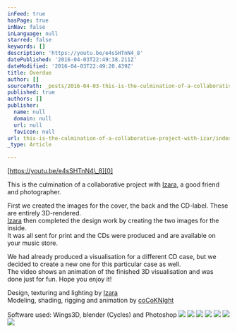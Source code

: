 ```yaml
---
inFeed: true
hasPage: true
inNav: false
inLanguage: null
starred: false
keywords: []
description: 'https://youtu.be/e4sSHTnN4_8'
datePublished: '2016-04-03T22:49:38.211Z'
dateModified: '2016-04-03T22:49:20.439Z'
title: Overdue
author: []
sourcePath: _posts/2016-04-03-this-is-the-culmination-of-a-collaborative-project-with-izar.md
published: true
authors: []
publisher:
  name: null
  domain: null
  url: null
  favicon: null
url: this-is-the-culmination-of-a-collaborative-project-with-izar/index.html
_type: Article

---
```

[https://youtu.be/e4sSHTnN4\_8][0]

This is the culmination of a collaborative project with [Izara][1], a good friend and photographer.

First we created the images for the cover, the back and the CD-label. These are entirely 3D-rendered.  
[Izara][1] then completed the design work by creating the two images for the inside.  
It was all sent for print and the CDs were produced and are available on your music store.

We had already produced a visualisation for a different CD case, but we decided to create a new one for this particular case as well.  
The video shows an animation of the finished 3D visualisation and was done just for fun. Hope you enjoy it!

Design, texturing and lighting by [Izara][1]  
Modeling, shading, rigging and animation by [coCoKNIght][2]

Software used: Wings3D, blender (Cycles) and Photoshop
![](https://the-grid-user-content.s3-us-west-2.amazonaws.com/b142c5e3-adaf-46f5-adce-91375baaf84f.png)
![](https://the-grid-user-content.s3-us-west-2.amazonaws.com/c6326184-2844-4027-965a-879ab3d3af01.png)
![](https://the-grid-user-content.s3-us-west-2.amazonaws.com/978ca6ee-ca51-4768-84eb-1cfb48e1aaa6.png)
![](https://the-grid-user-content.s3-us-west-2.amazonaws.com/b37b2ed6-0727-45c1-8a93-da5c9033e72d.png)
![](https://the-grid-user-content.s3-us-west-2.amazonaws.com/d8a5db9f-5657-4d01-86dd-bfffacfe356b.png)
![](https://the-grid-user-content.s3-us-west-2.amazonaws.com/9b00bafe-7406-4c6c-ab0f-259f8665a35c.png)
![](https://the-grid-user-content.s3-us-west-2.amazonaws.com/8ce58a7a-158a-4d3d-92ac-d1615d72c384.png)

[0]: null
[1]: http://izara.ch/ "izaradesign"
[2]: http://cocoknight.com/ "coCoKNIght"